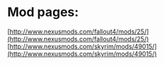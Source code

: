 # Mod pages:
[http://www.nexusmods.com/fallout4/mods/25/](http://www.nexusmods.com/fallout4/mods/25/)
[http://www.nexusmods.com/skyrim/mods/49015/](http://www.nexusmods.com/skyrim/mods/49015/)